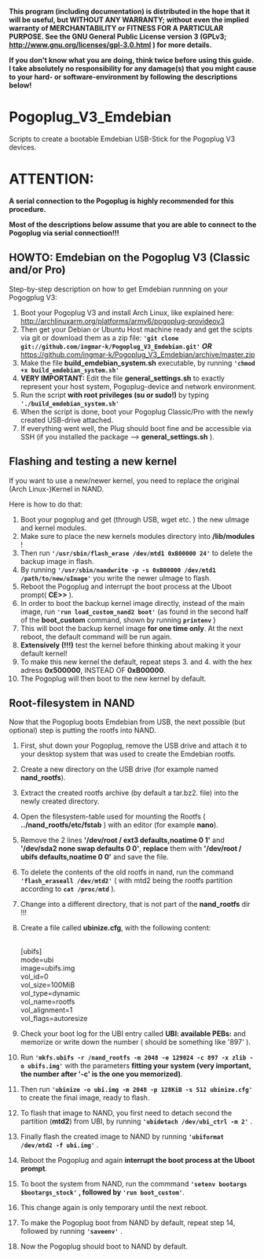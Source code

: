 
**This program (including documentation) is distributed in the hope that it will be useful, but WITHOUT ANY WARRANTY; without even the implied**
**warranty of MERCHANTABILITY or FITNESS FOR A PARTICULAR PURPOSE.  See the GNU General Public License version 3 (GPLv3; http://www.gnu.org/licenses/gpl-3.0.html ) for more details.**

**If you don't know what you are doing, think twice before using this guide.**
**I take absolutely no responsibility for any damage(s) that you might cause to your hard- or software-environment by following the descriptions below!**


Pogoplug_V3_Emdebian
====================

Scripts to create a bootable Emdebian USB-Stick for the Pogoplug V3 devices.

ATTENTION:
==========
**A serial connection to the Pogoplug is highly recommended for this procedure.**

**Most of the descriptions below assume that you are able to connect to the Pogoplug via serial connection!!!**

HOWTO: Emdebian on the Pogoplug V3 (Classic and/or Pro)
------------------

Step-by-step description on how to get Emdebian runnning on your Pogogplug V3:

1. Boot your Pogoplug V3 and install Arch Linux, like explained here: <http://archlinuxarm.org/platforms/armv6/pogoplug-provideov3>
2. Then get your Debian or Ubuntu Host machine ready and get the scipts via git or download them as a zip file: **`'git clone git://github.com/ingmar-k/Pogoplug_V3_Emdebian.git'`** **_OR_** <https://github.com/ingmar-k/Pogoplug_V3_Emdebian/archive/master.zip>
3. Make the file **build_emdebian_system.sh** executable, by running **`'chmod +x build_emdebian_system.sh'`**
4. **VERY IMPORTANT:** Edit the file **general_settings.sh** to exactly represent your host system, Pogoplug-device and network environment.
5. Run the script **with root privileges (su or sudo!)** by typing **`'./build_emdebian_system.sh'`**
6. When the script is done, boot your Pogoplug Classic/Pro with the newly created USB-drive attached.
7. If everything went well, the Plug should boot fine and be accessible via SSH (if you installed the package --> **general_settings.sh** ).



Flashing and testing a new kernel
-----------------

If you want to use a new/newer kernel, you need to replace the original (Arch Linux-)Kernel in NAND.

Here is how to do that:

1. Boot your pogoplug and get (through USB, wget etc. ) the new uImage and kernel modules.
2. Make sure to place the new kernels modules directory into **/lib/modules** !
3. Then run **`'/usr/sbin/flash_erase /dev/mtd1 0xB00000 24'`** to delete the backup image in flash.
4. By running **`'/usr/sbin/nandwrite -p -s 0xB00000 /dev/mtd1 /path/to/new/uImage'`** you write the newer uImage to flash.
5. Reboot the Pogoplug and interrupt the boot process at the Uboot prompt( **CE>>** ).
6. In order to boot the backup kernel image directly, instead of the main image, run **`'run load_custom_nand2 boot'`** (as found in the second half of the **boot_custom** command, shown by running **`printenv`** ) 
7. This will boot the backup kernel image **for one time only**. At the next reboot, the default command will be run again.
8. **Extensively (!!!)** test the kernel before thinking about making it your default kernel!
9. To make this new kernel the default, repeat steps 3. and 4. with the hex adress **0x500000**, INSTEAD OF **0xB00000**.
10. The Pogoplug will then boot to the new kernel by default.



Root-filesystem in NAND
-----------------

Now that the Pogoplug boots Emdebian from USB, the next possible (but optional) step is putting the rootfs into NAND.

1. First, shut down your Pogoplug, remove the USB drive and attach it to your desktop system that was used to create the Emdebian rootfs.
2. Create a new directory on the USB drive (for example named **nand_rootfs**).
3. Extract the created rootfs archive (by default a tar.bz2. file) into the newly created directory.
4. Open the filesystem-table used for mounting the Rootfs ( **../nand_rootfs/etc/fstab** ) with an editor (for example **nano**).
5. Remove the 2 lines **'/dev/root	/	ext3	defaults,noatime	0	1'** and **'/dev/sda2	none	swap	defaults	0	0'**, **replace** them with **'/dev/root	/	ubifs	defaults,noatime	0	0'** and save the file.
6. To delete the contents of the old rootfs in nand, run the command **`'flash_eraseall /dev/mtd2'`** ( with mtd2 being the rootfs partition according to **`cat /proc/mtd`** ).
7. Change into a different directory, that is not part of the **nand_rootfs** dir !!!
8. Create a file called **ubinize.cfg**, with the following content:
 
    <br> [ubifs]
    <br> mode=ubi
    <br> image=ubifs.img
    <br> vol_id=0
    <br> vol_size=100MiB
    <br> vol_type=dynamic
    <br> vol_name=rootfs
    <br> vol_alignment=1
    <br> vol_flags=autoresize

9. Check your boot log for the UBI entry called **UBI: available PEBs:** and memorize or write down the number ( should be something like '897' ).
10. Run **`'mkfs.ubifs -r /nand_rootfs -m 2048 -e 129024 -c 897 -x zlib -o ubifs.img'`** with the parameters **fitting your system (very important, the number after '-c' is the one you memorized)**.
11. Then run **`'ubinize -o ubi.img -m 2048 -p 128KiB -s 512 ubinize.cfg'`** to create the final image, ready to flash.
12. To flash that image to NAND, you first need to detach second the partition (**mtd2**) from UBI, by running **`'ubidetach /dev/ubi_ctrl -m 2'`** .
13. Finally flash the created image to NAND by running **`'ubiformat /dev/mtd2 -f ubi.img'`** .
14. Reboot the Pogoplug and again **interrupt the boot process at the Uboot prompt**.
15. To boot the system from NAND, run the commmand **`'setenv bootargs $bootargs_stock'` , followed by `'run boot_custom'`**.
16. This change again is only temporary until the next reboot.
17. To make the Pogoplug boot from NAND by default, repeat step 14, followed by running **`'saveenv'`** .
18. Now the Pogoplug should boot to NAND by default.
